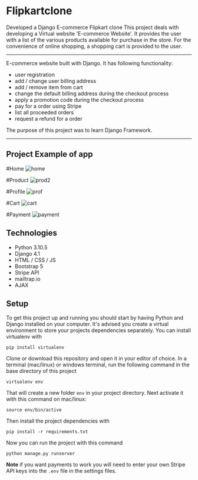 # Flipkartclone
Developed a Django E-commerce Flipkart clone
This project deals with developing a Virtual website 'E-commerce Website'. It provides the user with a list of the various products available for purchase in the store. For the convenience of online shopping, a shopping cart is provided to the user.

---
E-commerce website built with Django. It has following functionality:
- user registration
- add / change user billing address
- add / remove item from cart
- change the default billing address during the checkout process
- apply a promotion code during the checkout process
- pay for a order using Stripe
- list all proceeded orders
- request a refund for a order

The purpose of this project was to learn Django Framework.

----

## Project Example of app

#Home
![home](https://user-images.githubusercontent.com/73256167/191462856-509a1670-f5d0-4685-9cd6-52bbd8f34d4e.png)

#Product
![prod2](https://user-images.githubusercontent.com/73256167/191462975-b57a7736-9c60-4930-9f16-350eff30a078.png)


#Profile
![prof](https://user-images.githubusercontent.com/73256167/191463122-3ad6e148-db01-42c0-b7ec-3f3b5b03efdf.png)

#Cart
![cart](https://user-images.githubusercontent.com/73256167/191463205-cae6d823-4c70-4d74-83f5-a9d9343675dc.png)

#Payment
![payment](https://user-images.githubusercontent.com/73256167/191463302-9c421a73-c216-40b5-ab4f-abf985924231.png)

## Technologies

- Python 3.10.5
- Django 4.1
- HTML / CSS / JS
- Bootstrap 5
- Stripe API
- mailtrap.io
- AJAX

## Setup

To get this project up and running you should start by having Python and Django installed on your computer. It's advised you create a virtual environment to store your projects dependencies separately. You can install virtualenv with

```
pip install virtualenv
```

Clone or download this repository and open it in your editor of choice. In a terminal (mac/linux) or windows terminal, run the following command in the base directory of this project

```
virtualenv env
```

That will create a new folder `env` in your project directory. Next activate it with this command on mac/linux:

```
source env/bin/active
```

Then install the project dependencies with

```
pip install -r requirements.txt
```

Now you can run the project with this command

```
python manage.py runserver
```

**Note** if you want payments to work you will need to enter your own Stripe API keys into the `.env` file in the settings files.



